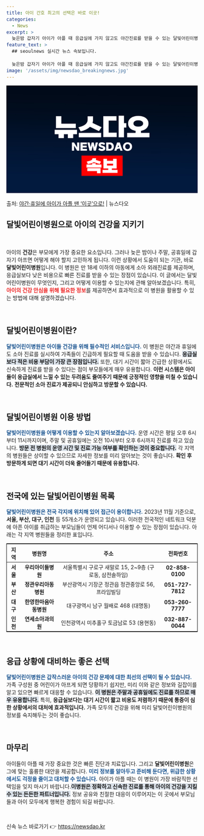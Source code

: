 ```yaml
---
title: 아이 간호 최고의 선택은 바로 이곳!
categories:
  - News
excerpt: >
  늦은밤 갑자기 아이가 아플 때 응급실에 가지 않고도 야간진료를 받을 수 있는 달빛어린이병원을 아시나요? 만 …
feature_text: >
  ## seoulnews 실시간 뉴스 속보입니다.

  늦은밤 갑자기 아이가 아플 때 응급실에 가지 않고도 야간진료를 받을 수 있는 달빛어린이병원을 아시나요? 만 …
image: '/assets/img/newsdao_breakingnews.jpg'
---
```


![뉴스다오 속보](/assets/img/newsdao_breakingnews.jpg)

<p>출처: <a href="https://newsdao.kr/2606" rel="dofollow">야간·휴일에 아이가 아플 땐 ‘이곳’으로!</a> | 뉴스다오</p>

<h2 data-ke-size="size26">달빛어린이병원으로 아이의 건강을 지키기</h2>

<p data-ke-size="size16">&nbsp;</p>

아이의 <b>건강</b>은 부모에게 가장 중요한 요소입니다. 그러나 늦은 밤이나 주말, 공휴일에 갑자기 아프면 어떻게 해야 할지 고민하게 됩니다. 이런 상황에서 도움이 되는 기관, 바로 <b>달빛어린이병원</b>입니다. 이 병원은 만 18세 이하의 아동에게 소아 외래진료를 제공하며, 응급실보다 낮은 비용으로 빠른 진료를 받을 수 있는 장점이 있습니다. 이 글에서는 달빛어린이병원이 무엇인지, 그리고 어떻게 이용할 수 있는지에 관해 알아보겠습니다. 특히, <b><span style="color: #ee2323;">아이의 건강 안심을 위해 필요한 정보</span></b>를 제공하면서 효과적으로 이 병원을 활용할 수 있는 방법에 대해 설명하겠습니다.

<p data-ke-size="size16">&nbsp;</p>

<h2 data-ke-size="size26">달빛어린이병원이란?</h2>

<b><span style="color: #1a5490;">달빛어린이병원은 아이들 건강을 위해 필수적인 서비스입니다.</span></b> 이 병원은 야간과 휴일에도 소아 진료를 실시하여 가족들이 긴급하게 필요할 때 도움을 받을 수 있습니다. <b><span style="background-color: #21538527;">응급실보다 적은 비용 부담이 가장 큰 장점입니다.</span></b> 또한, 대기 시간이 짧아 긴급한 상황에서도 신속하게 진료를 받을 수 있다는 점이 부모들에게 매우 유용합니다. <b>이런 시스템은 아이들이 응급실에서 느낄 수 있는 두려움도 줄여주기 때문에 긍정적인 영향을 미칠 수 있습니다.</b> <b>전문적인 소아 진료가 제공되니 안심하고 방문할 수 있습니다.</b>

<p data-ke-size="size16">&nbsp;</p>

<h2 data-ke-size="size26">달빛어린이병원 이용 방법</h2>

<b><span style="color: #1a5490;">달빛어린이병원을 어떻게 이용할 수 있는지 알아보겠습니다.</span></b> 운영 시간은 평일 오후 6시부터 11시까지이며, 주말 및 공휴일에는 오전 10시부터 오후 6시까지 진료를 하고 있습니다. <b><span style="background-color: #21538527;">방문 전 병원의 운영 시간 및 진료 가능 여부를 확인하는 것이 중요합니다.</span></b> 각 지역의 병원들은 상이할 수 있으므로 자세한 정보를 미리 알아보는 것이 좋습니다. <b>확인 후 방문하게 되면 대기 시간이 더욱 줄어들기 때문에 유용합니다.</b>

<p data-ke-size="size16">&nbsp;</p>

<h2 data-ke-size="size26">전국에 있는 달빛어린이병원 목록</h2>

<b><span style="color: #1a5490;">달빛어린이병원은 전국 각지에 위치해 있어 접근이 용이합니다.</span></b> 2023년 11월 기준으로, <b>서울, 부산, 대구, 인천</b> 등 55개소가 운영되고 있습니다. 이러한 전국적인 네트워크 덕분에 아픈 아이를 취급하는 부모님들이 언제 어디서나 이용할 수 있는 장점이 있습니다. 아래는 각 지역 병원들을 정리한 표입니다.

<table style="width: 100%; border-collapse: collapse; border: 1px solid #000;">
  <thead>
    <tr>
      <th style="text-align: center; height: 30px;"><b>지역</b></th>
      <th style="text-align: center; height: 30px;"><b>병원명</b></th>
      <th style="text-align: center; height: 30px;"><b>주소</b></th>
      <th style="text-align: center; height: 30px;"><b>전화번호</b></th>
    </tr>
  </thead>
  <tbody>
    <tr>
      <td style="text-align: center; height: 17px;"><b>서울</b></td>
      <td style="text-align: center; height: 17px;"><b>우리아이들병원</b></td>
      <td style="text-align: center; height: 17px;">서울특별시 구로구 새말로 15, 2~9층 (구로동, 삼전솔하임)</td>
      <td style="text-align: center; height: 17px;"><b>02-858-0100</b></td>
    </tr>
    <tr>
      <td style="text-align: center; height: 17px;"><b>부산</b></td>
      <td style="text-align: center; height: 17px;"><b>정관우리아동병원</b></td>
      <td style="text-align: center; height: 17px;">부산광역시 기장군 정관읍 정관중앙로 56, 프라임빌딩</td>
      <td style="text-align: center; height: 17px;"><b>051-727-7812</b></td>
    </tr>
    <tr>
      <td style="text-align: center; height: 17px;"><b>대구</b></td>
      <td style="text-align: center; height: 17px;"><b>한영한마음아동병원</b></td>
      <td style="text-align: center; height: 17px;">대구광역시 남구 월배로 468 (대명동)</td>
      <td style="text-align: center; height: 17px;"><b>053-260-7777</b></td>
    </tr>
    <tr>
      <td style="text-align: center; height: 17px;"><b>인천</b></td>
      <td style="text-align: center; height: 17px;"><b>연세소아과의원</b></td>
      <td style="text-align: center; height: 17px;">인천광역시 미추홀구 토금남로 53 (용현동)</td>
      <td style="text-align: center; height: 17px;"><b>032-887-0044</b></td>
    </tr>
  </tbody>
</table>

<p data-ke-size="size16">&nbsp;</p>

<h2 data-ke-size="size26">응급 상황에 대비하는 좋은 선택</h2>

<b><span style="color: #1a5490;">달빛어린이병원은 갑작스러운 아이의 건강 문제에 대한 최선의 선택이 될 수 있습니다.</span></b> 가족 구성원 중 어린이가 아프게 되면 당황하기 쉽지만, 미리 이와 같은 정보와 길잡이를 알고 있으면 빠르게 대응할 수 있습니다. <b><span style="background-color: #21538527;">이 병원은 주말과 공휴일에도 진료를 하므로 매우 유용합니다.</span></b> 특히, <b>응급실보다는 대기 시간이 짧고 비용도 저렴하기 때문에 통증이 심한 상황에서의 대처에 효과적입니다.</b> 가족 모두의 건강을 위해 미리 달빛어린이병원의 정보를 숙지해두는 것이 좋습니다. 

<p data-ke-size="size16">&nbsp;</p>

<h2 data-ke-size="size26">마무리</h2>

아이들이 아플 때 가장 중요한 것은 빠른 진단과 치료입니다. 그리고 <b>달빛어린이병원</b>은 그에 맞는 훌륭한 대안을 제공합니다. <b><span style="color: #1a5490;">미리 정보를 알아두고 준비해 둔다면, 위급한 상황에서도 걱정을 줄이고 대처할 수 있습니다.</span></b> 아이가 아플 때는 이 병원이 가장 바람직한 선택임을 잊지 마시기 바랍니다.<b><span style="background-color: #21538527;">이병원은 정확하고 신속한 진료를 통해 아이의 건강을 지킬 수 있는 든든한 파트너입니다.</span></b> 정보 공유와 친절한 대응이 이루어지는 이 곳에서 부모님들과 아이 모두에게 행복한 경험이 되길 바랍니다. 

<p data-ke-size="size16">&nbsp;</p> 

신속 뉴스 바로가기 👉 <a href="https://newsdao.kr" rel="dofollow">https://newsdao.kr</a>



